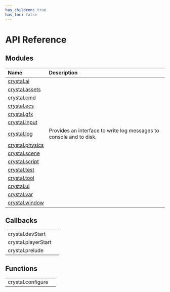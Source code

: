 ```yaml
---
has_children: true
has_toc: false
---
```


# API Reference

## Modules

| Name                             | Description                                                         |
| :------------------------------- | :------------------------------------------------------------------ |
| [crystal.ai](ai/index)           |                                                                     |
| [crystal.assets](assets/index)   |                                                                     |
| [crystal.cmd](cmd/index)         |                                                                     |
| [crystal.ecs](ecs/index)         |                                                                     |
| [crystal.gfx](gfx/index)         |                                                                     |
| [crystal.input](input/index)     |                                                                     |
| [crystal.log](log/index)         | Provides an interface to write log messages to console and to disk. |
| [crystal.physics](physics/index) |                                                                     |
| [crystal.scene](scene/index)     |                                                                     |
| [crystal.script](script/index)   |                                                                     |
| [crystal.test](test/index)       |                                                                     |
| [crystal.tool](tool/index)       |                                                                     |
| [crystal.ui](ui/index)           |                                                                     |
| [crystal.var](var/index)         |                                                                     |
| [crystal.window](window/index)   |                                                                     |

## Callbacks

|                     |     |
| :------------------ | :-- |
| crystal.devStart    |     |
| crystal.playerStart |     |
| crystal.prelude     |     |

## Functions

|                   |     |
| :---------------- | :-- |
| crystal.configure |     |
